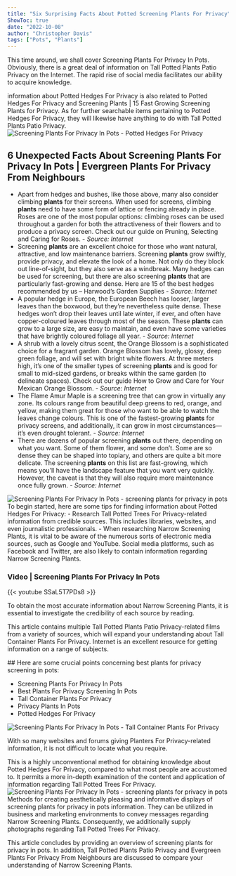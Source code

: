 ```yaml
---
title: "Six Surprising Facts About Potted Screening Plants For Privacy"
ShowToc: true 
date: "2022-10-08"
author: "Christopher Davis" 
tags: ["Pots", "Plants"]
---
```


	
This time around, we shall cover Screening Plants For Privacy In Pots. Obviously, there is a great deal of information on Tall Potted Plants Patio Privacy on the Internet. The rapid rise of social media facilitates our ability to acquire knowledge.

information about Potted Hedges For Privacy is also related to Potted Hedges For Privacy and Screening Plants | 15 Fast Growing Screening Plants for Privacy. As for further searchable items pertaining to Potted Hedges For Privacy, they will likewise have anything to do with Tall Potted Plants Patio Privacy.
<img loading="lazy" src="http://myamazingthings.com/wp-content/uploads/2017/05/bamboo-plants-in-pots.jpg" onerror="this.onerror=null;this.src='https://blogger.googleusercontent.com/img/a/AVvXsEhe7F7TRXHtjiKvHb5vS7DmnxvpHiDyoYyYvm1nHB3Qp2_w3BnM6A2eq4v7FYxCC9bfZt3a9vIMtAYEKUiaDQbHMg-ViyGmRIj39MLp0bGFfgfYw1Dc9q_H-T0wiTm3l0Uq42dETrN9eC8aGJ9_IORZsxST1AcLR7np1koOfcc7tnHa4S8Mwz_xD9d0=s16000';" alt="Screening Plants For Privacy In Pots - Potted Hedges For Privacy" >

## 6 Unexpected Facts About Screening Plants For Privacy In Pots | Evergreen Plants For Privacy From Neighbours
-   Apart from hedges and bushes, like those above, many also consider climbing **plants** for their screens. When used for screens, climbing **plants** need to have some form of lattice or fencing already in place. Roses are one of the most popular options: climbing roses can be used throughout a garden for both the attractiveness of their flowers and to produce a privacy screen. Check out our guide on Pruning, Selecting and Caring for Roses. - <cite>Source: Internet</cite>
-   Screening **plants** are an excellent choice for those who want natural, attractive, and low maintenance barriers. Screening **plants** grow swiftly, provide privacy, and elevate the look of a home. Not only do they block out line-of-sight, but they also serve as a windbreak. Many hedges can be used for screening, but there are also screening **plants** that are particularly fast-growing and dense. Here are 15 of the best hedges recommended by us – Harwood’s Garden Supplies - <cite>Source: Internet</cite>
-   A popular hedge in Europe, the European Beech has looser, larger leaves than the boxwood, but they’re nevertheless quite dense. These hedges won’t drop their leaves until late winter, if ever, and often have copper-coloured leaves through most of the season. These **plants** can grow to a large size, are easy to maintain, and even have some varieties that have brightly coloured foliage all year. - <cite>Source: Internet</cite>
-   A shrub with a lovely citrus scent, the Orange Blossom is a sophisticated choice for a fragrant garden. Orange Blossom has lovely, glossy, deep green foliage, and will set with bright white flowers. At three meters high, it’s one of the smaller types of screening **plants** and is good for small to mid-sized gardens, or breaks within the same garden (to delineate spaces). Check out our guide How to Grow and Care for Your Mexican Orange Blossom. - <cite>Source: Internet</cite>
-   The Flame Amur Maple is a screening tree that can grow in virtually any zone. Its colours range from beautiful deep greens to red, orange, and yellow, making them great for those who want to be able to watch the leaves change colours. This is one of the fastest-growing **plants** for privacy screens, and additionally, it can grow in most circumstances—it’s even drought tolerant. - <cite>Source: Internet</cite>
-   There are dozens of popular screening **plants** out there, depending on what you want. Some of them flower, and some don’t. Some are so dense they can be shaped into topiary, and others are quite a bit more delicate. The screening **plants** on this list are fast-growing, which means you’ll have the landscape feature that you want very quickly. However, the caveat is that they will also require more maintenance once fully grown. - <cite>Source: Internet</cite>


<img loading="lazy" src="https://myamazingthings.com/wp-content/uploads/2017/05/bamboo.jpg" onerror="this.onerror=null;this.src='https://blogger.googleusercontent.com/img/a/AVvXsEhe7F7TRXHtjiKvHb5vS7DmnxvpHiDyoYyYvm1nHB3Qp2_w3BnM6A2eq4v7FYxCC9bfZt3a9vIMtAYEKUiaDQbHMg-ViyGmRIj39MLp0bGFfgfYw1Dc9q_H-T0wiTm3l0Uq42dETrN9eC8aGJ9_IORZsxST1AcLR7np1koOfcc7tnHa4S8Mwz_xD9d0=s16000';" alt="Screening Plants For Privacy In Pots - screening plants for privacy in pots" >
To begin started, here are some tips for finding information about Potted Hedges For Privacy:
- Research Tall Potted Trees For Privacy-related information from credible sources. This includes libraries, websites, and even journalistic professionals.
- When researching Narrow Screening Plants, it is vital to be aware of the numerous sorts of electronic media sources, such as Google and YouTube. Social media platforms, such as Facebook and Twitter, are also likely to contain information regarding Narrow Screening Plants.

### Video | Screening Plants For Privacy In Pots
{{< youtube SSaL5T7PDs8 >}} 

To obtain the most accurate information about Narrow Screening Plants, it is essential to investigate the credibility of each source by reading.

This article contains multiple Tall Potted Plants Patio Privacy-related films from a variety of sources, which will expand your understanding about Tall Container Plants For Privacy. Internet is an excellent resource for getting information on a range of subjects.
<script async="async" data-cfasync="false" src="//normallydemandedalter.com/fe63df3c5408708b15d8dc3d9b206b31/invoke.js"></script>
<div id="container-fe63df3c5408708b15d8dc3d9b206b31"></div>
## Here are some crucial points concerning best plants for privacy screening in pots:

- Screening Plants For Privacy In Pots
- Best Plants For Privacy Screening In Pots
- Tall Container Plants For Privacy
- Privacy Plants In Pots
- Potted Hedges For Privacy

 <img loading="lazy" src="https://bamboowa.com.au/wp-content/uploads/2015/07/Chinese-dwarf5-437x800.jpg" onerror="this.onerror=null;this.src='https://blogger.googleusercontent.com/img/a/AVvXsEhe7F7TRXHtjiKvHb5vS7DmnxvpHiDyoYyYvm1nHB3Qp2_w3BnM6A2eq4v7FYxCC9bfZt3a9vIMtAYEKUiaDQbHMg-ViyGmRIj39MLp0bGFfgfYw1Dc9q_H-T0wiTm3l0Uq42dETrN9eC8aGJ9_IORZsxST1AcLR7np1koOfcc7tnHa4S8Mwz_xD9d0=s16000';" alt="Screening Plants For Privacy In Pots - Tall Container Plants For Privacy" >

With so many websites and forums giving Planters For Privacy-related information, it is not difficult to locate what you require.

This is a highly unconventional method for obtaining knowledge about Potted Hedges For Privacy, compared to what most people are accustomed to. It permits a more in-depth examination of the content and application of information regarding Tall Potted Trees For Privacy.
<img loading="lazy" src="https://i.pinimg.com/736x/cf/26/ff/cf26ffe1eac9165b9aa21525c6dfa0ed--umbrellas-planters.jpg" onerror="this.onerror=null;this.src='https://blogger.googleusercontent.com/img/a/AVvXsEhe7F7TRXHtjiKvHb5vS7DmnxvpHiDyoYyYvm1nHB3Qp2_w3BnM6A2eq4v7FYxCC9bfZt3a9vIMtAYEKUiaDQbHMg-ViyGmRIj39MLp0bGFfgfYw1Dc9q_H-T0wiTm3l0Uq42dETrN9eC8aGJ9_IORZsxST1AcLR7np1koOfcc7tnHa4S8Mwz_xD9d0=s16000';" alt="Screening Plants For Privacy In Pots - screening plants for privacy in pots" >
Methods for creating aesthetically pleasing and informative displays of screening plants for privacy in pots information. They can be utilized in business and marketing environments to convey messages regarding Narrow Screening Plants. Consequently, we additionally supply photographs regarding Tall Potted Trees For Privacy.

This article concludes by providing an overview of screening plants for privacy in pots. In addition, Tall Potted Plants Patio Privacy and Evergreen Plants For Privacy From Neighbours are discussed to compare your understanding of Narrow Screening Plants.
	
	

